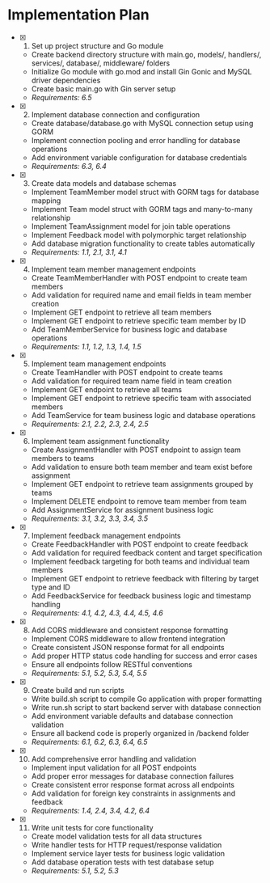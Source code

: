 # Implementation Plan

- [x] 1. Set up project structure and Go module
  - Create backend directory structure with main.go, models/, handlers/, services/, database/, middleware/ folders
  - Initialize Go module with go.mod and install Gin Gonic and MySQL driver dependencies
  - Create basic main.go with Gin server setup
  - _Requirements: 6.5_

- [x] 2. Implement database connection and configuration
  - Create database/database.go with MySQL connection setup using GORM
  - Implement connection pooling and error handling for database operations
  - Add environment variable configuration for database credentials
  - _Requirements: 6.3, 6.4_

- [x] 3. Create data models and database schemas
  - Implement TeamMember model struct with GORM tags for database mapping
  - Implement Team model struct with GORM tags and many-to-many relationship
  - Implement TeamAssignment model for join table operations
  - Implement Feedback model with polymorphic target relationship
  - Add database migration functionality to create tables automatically
  - _Requirements: 1.1, 2.1, 3.1, 4.1_

- [x] 4. Implement team member management endpoints
  - Create TeamMemberHandler with POST endpoint to create team members
  - Add validation for required name and email fields in team member creation
  - Implement GET endpoint to retrieve all team members
  - Implement GET endpoint to retrieve specific team member by ID
  - Add TeamMemberService for business logic and database operations
  - _Requirements: 1.1, 1.2, 1.3, 1.4, 1.5_

- [x] 5. Implement team management endpoints
  - Create TeamHandler with POST endpoint to create teams
  - Add validation for required team name field in team creation
  - Implement GET endpoint to retrieve all teams
  - Implement GET endpoint to retrieve specific team with associated members
  - Add TeamService for team business logic and database operations
  - _Requirements: 2.1, 2.2, 2.3, 2.4, 2.5_

- [x] 6. Implement team assignment functionality
  - Create AssignmentHandler with POST endpoint to assign team members to teams
  - Add validation to ensure both team member and team exist before assignment
  - Implement GET endpoint to retrieve team assignments grouped by teams
  - Implement DELETE endpoint to remove team member from team
  - Add AssignmentService for assignment business logic
  - _Requirements: 3.1, 3.2, 3.3, 3.4, 3.5_

- [x] 7. Implement feedback management endpoints
  - Create FeedbackHandler with POST endpoint to create feedback
  - Add validation for required feedback content and target specification
  - Implement feedback targeting for both teams and individual team members
  - Implement GET endpoint to retrieve feedback with filtering by target type and ID
  - Add FeedbackService for feedback business logic and timestamp handling
  - _Requirements: 4.1, 4.2, 4.3, 4.4, 4.5, 4.6_

- [x] 8. Add CORS middleware and consistent response formatting
  - Implement CORS middleware to allow frontend integration
  - Create consistent JSON response format for all endpoints
  - Add proper HTTP status code handling for success and error cases
  - Ensure all endpoints follow RESTful conventions
  - _Requirements: 5.1, 5.2, 5.3, 5.4, 5.5_

- [x] 9. Create build and run scripts
  - Write build.sh script to compile Go application with proper formatting
  - Write run.sh script to start backend server with database connection
  - Add environment variable defaults and database connection validation
  - Ensure all backend code is properly organized in /backend folder
  - _Requirements: 6.1, 6.2, 6.3, 6.4, 6.5_

- [x] 10. Add comprehensive error handling and validation
  - Implement input validation for all POST endpoints
  - Add proper error messages for database connection failures
  - Create consistent error response format across all endpoints
  - Add validation for foreign key constraints in assignments and feedback
  - _Requirements: 1.4, 2.4, 3.4, 4.2, 6.4_

- [x] 11. Write unit tests for core functionality
  - Create model validation tests for all data structures
  - Write handler tests for HTTP request/response validation
  - Implement service layer tests for business logic validation
  - Add database operation tests with test database setup
  - _Requirements: 5.1, 5.2, 5.3_
